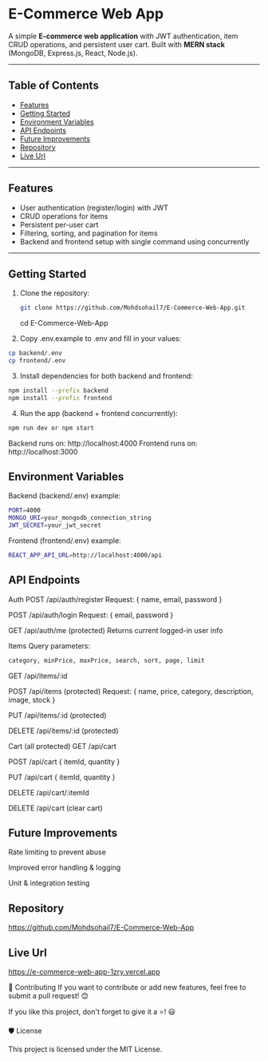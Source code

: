 # E-Commerce Web App

A simple **E-commerce web application** with JWT authentication, item CRUD operations, and persistent user cart. Built with **MERN stack** (MongoDB, Express.js, React, Node.js).

---

## Table of Contents

- [Features](#features)  
- [Getting Started](#getting-started)  
- [Environment Variables](#environment-variables)    
- [API Endpoints](#api-endpoints) 
- [Future Improvements](#future-improvements)  
- [Repository](#repository)
- [Live Url](#live)

---

## Features

- User authentication (register/login) with JWT  
- CRUD operations for items  
- Persistent per-user cart  
- Filtering, sorting, and pagination for items  
- Backend and frontend setup with single command using concurrently

---

## Getting Started

1. Clone the repository:  
   ```bash
   git clone https://github.com/Mohdsohail7/E-Commerce-Web-App.git
   ```
   cd E-Commerce-Web-App

2. Copy .env.example to .env and fill in your values:
```bash
cp backend/.env
cp frontend/.env
```

3. Install dependencies for both backend and frontend:
```bash
npm install --prefix backend
npm install --prefix frontend
```
4. Run the app (backend + frontend concurrently):
```bash
npm run dev or npm start
```
Backend runs on: http://localhost:4000
Frontend runs on: http://localhost:3000 

## Environment Variables
Backend (backend/.env) example:
```bash
PORT=4000
MONGO_URI=your_mongodb_connection_string
JWT_SECRET=your_jwt_secret
```
Frontend (frontend/.env) example:
```bash
REACT_APP_API_URL=http://localhost:4000/api
```
## API Endpoints
Auth
POST /api/auth/register
Request: { name, email, password }

POST /api/auth/login
Request: { email, password }

GET /api/auth/me (protected)
Returns current logged-in user info

Items
Query parameters:
```bash
category, minPrice, maxPrice, search, sort, page, limit
```
GET /api/items/:id

POST /api/items (protected)
Request: { name, price, category, description, image, stock }

PUT /api/items/:id (protected)

DELETE /api/items/:id (protected)

Cart (all protected)
GET /api/cart

POST /api/cart { itemId, quantity }

PUT /api/cart { itemId, quantity }

DELETE /api/cart/:itemId

DELETE /api/cart (clear cart)


## Future Improvements
Rate limiting to prevent abuse

Improved error handling & logging

Unit & integration testing

## Repository
https://github.com/Mohdsohail7/E-Commerce-Web-App

## Live Url
https://e-commerce-web-app-1zry.vercel.app


🤝 Contributing If you want to contribute or add new features, feel free to submit a pull request! 😊

If you like this project, don't forget to give it a ⭐! 😃

🛡️ License

This project is licensed under the MIT License.